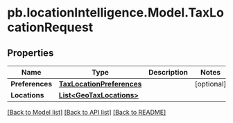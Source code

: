 # pb.locationIntelligence.Model.TaxLocationRequest
## Properties

Name | Type | Description | Notes
------------ | ------------- | ------------- | -------------
**Preferences** | [**TaxLocationPreferences**](TaxLocationPreferences.md) |  | [optional] 
**Locations** | [**List&lt;GeoTaxLocations&gt;**](GeoTaxLocations.md) |  | 

[[Back to Model list]](../README.md#documentation-for-models) [[Back to API list]](../README.md#documentation-for-api-endpoints) [[Back to README]](../README.md)

